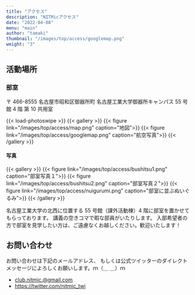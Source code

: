 ```yaml
---
title: "アクセス"
description: "NITMicアクセス"
date: "2022-04-08"
menu: "main"
author: "tamaki"
thumbnail: "/images/top/access/googlemap.png"
weight: "3"
---
```


## 活動場所

### 部室

〒 466-8555 名古屋市昭和区御器所町 名古屋工業大学御器所キャンパス 55 号館 4 階 第 10 共用室

<!-- prettier-ignore-start -->
{{< load-photoswipe >}}
{{< gallery >}}
    {{< figure link="/images/top/access/map.png" caption="地図">}}
    {{< figure link="/images/top/access/googlemap.png" caption="航空写真">}}
{{< /gallery >}}
<!-- prettier-ignore-end -->

#### 写真

{{< gallery >}}
    {{< figure link="/images/top/access/bushitsu1.png" caption="部室写真１">}}
    {{< figure link="/images/top/access/bushitsu2.png" caption="部室写真２">}}
    {{< figure link="/images/top/access/nuigurumi.png" caption="部室に並ぶぬいぐるみ">}}
{{< /gallery >}}

名古屋工業大学の北西に位置する 55 号館（課外活動棟）4 階に部室を置かせてもらっております。
講義の空きコマで暇な部員がいたりします。
入部希望者の方で部室を見学したい方は、ご遠慮なくお越しください。歓迎いたします！

## お問い合わせ

お問い合わせは下記のメールアドレス、
もしくは公式ツイッターのダイレクトメッセージによろしくお願いします。ｍ（＿ ＿）ｍ

- club.nitmic.@gmail.com
- https://twitter.com/nitmic_twi

